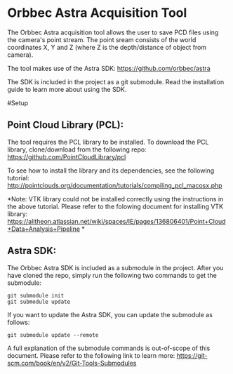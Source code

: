 # Orbbec Astra Acquisition Tool

The Orbbec Astra acquisition tool allows the user to save PCD files using the camera's point stream. The point sream consists of the world coordinates X, Y and Z (where Z is the depth/distance of object from camera). 

The tool makes use of the Astra SDK:
https://github.com/orbbec/astra

The SDK is included in the project as a git submodule. Read the installation guide to learn more about using the SDK.

#Setup

## Point Cloud Library (PCL):

The tool requires the PCL library to be installed. To download the PCL library, clone/download from the following repo:
https://github.com/PointCloudLibrary/pcl

To see how to install the library and its dependencies, see the following tutorial:
http://pointclouds.org/documentation/tutorials/compiling_pcl_macosx.php

*Note: VTK library could not be installed correctly using the instructions in the above tutorial. Please refer to the folowing document for installing VTK library:
https://alitheon.atlassian.net/wiki/spaces/IE/pages/136806401/Point+Cloud+Data+Analysis+Pipeline
*

## Astra SDK:

The Orbbec Astra SDK is included as a submodule in the project. After you have cloned the repo, simply run the following two commands to get the submodule:

```
git submodule init
git submodule update
```

If you want to update the Astra SDK, you can update the submodule as follows:

```
git submodule update --remote
```

A full explanation of the submodule commands is out-of-scope of this document. Please refer to the following link to learn more:
https://git-scm.com/book/en/v2/Git-Tools-Submodules


